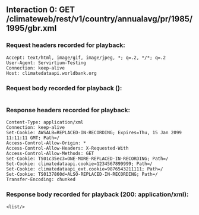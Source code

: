 ## Interaction 0: GET /climateweb/rest/v1/country/annualavg/pr/1985/1995/gbr.xml

### Request headers recorded for playback:

```
Accept: text/html, image/gif, image/jpeg, *; q=.2, */*; q=.2
User-Agent: Servirtium-Testing
Connection: keep-alive
Host: climatedataapi.worldbank.org
```

### Request body recorded for playback ():

```

```

### Response headers recorded for playback:

```
Content-Type: application/xml
Connection: keep-alive
Set-Cookie: AWSALB=REPLACED-IN-RECORDING; Expires=Thu, 15 Jan 2099 11:11:11 GMT; Path=/
Access-Control-Allow-Origin: *
Access-Control-Allow-Headers: X-Requested-With
Access-Control-Allow-Methods: GET
Set-Cookie: TS01c35ec3=ONE-MORE-REPLACED-IN-RECORDING; Path=/
Set-Cookie: climatedataapi.cookie=1234567899999; Path=/
Set-Cookie: climatedataapi_ext.cookie=9876543211111; Path=/
Set-Cookie: TS0137860d=ALSO-REPLACED-IN-RECORDING; Path=/
Transfer-Encoding: chunked
```

### Response body recorded for playback (200: application/xml):

```
<list/>
```

